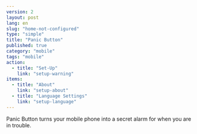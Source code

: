 ```yaml
---
version: 2
layout: post
lang: en
slug: "home-not-configured"
type: "simple"
title: "Panic Button"
published: true
category: "mobile"
tags: "mobile"
action:
  - title: "Set-Up"
    link: "setup-warning"
items:
  - title: "About"
    link: "setup-about" 
  - title: "Language Settings"
    link: "setup-language"
---
```


Panic Button turns your mobile phone into a secret alarm for when you are in trouble.